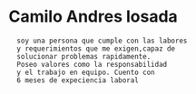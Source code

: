   # Camilo Andres losada 

      soy una persona que cumple con las labores 
      y requerimientos que me exigen,capaz de 
      solucionar problemas rapidamente.
      Poseo valores como la responsabilidad
      y el trabajo en equipo. Cuento con 
      6 meses de expeciencia laboral 
      



